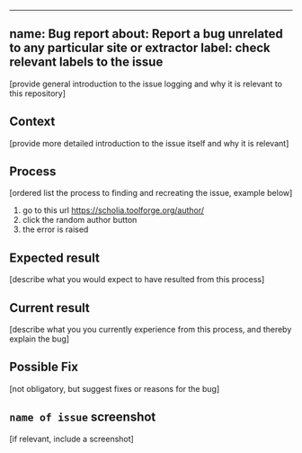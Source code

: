 
---
name: Bug report
about: Report a bug unrelated to any particular site or extractor
label: check relevant labels to the issue
---

[provide general introduction to the issue logging and why it is relevant to this repository]

## Context

[provide more detailed introduction to the issue itself and why it is relevant]

## Process

[ordered list the process to finding and recreating the issue, example below]

1. go to this url https://scholia.toolforge.org/author/
2. click the random author button
3. the error is raised

## Expected result

[describe what you would expect to have resulted from this process]

## Current result

[describe what you you currently experience from this process, and thereby explain the bug]

## Possible Fix

[not obligatory, but suggest fixes or reasons for the bug]

## `name of issue` screenshot

[if relevant, include a screenshot]
